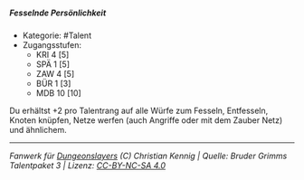 <!---
Dies ist ein Fanwerk für DUNGEONSLAYERS (C) von Christian Kennig

Quellen:      [Bruder Grimms Talentpaket 3](https://www.f-space.de/ds4/downloads.html)
              [Talentbeschreibungen](https://www.f-space.de/ds4/tools-talentcards.html)
License:      [CC-BY-NC-SA 4.0](https://creativecommons.org/licenses/by-nc-sa/4.0/deed.de)
Richtlinien:  [Fanwerkrichtlinien](https://www.dungeonslayers.net/fanwerk-richtlinien/)
Autor:        Zauberlehrling
-->

  
##### Fesselnde Persönlichkeit  
- Kategorie: #Talent  
- Zugangsstufen:  
  - KRI 4 [5]  
  - SPÄ 1 [5]  
  - ZAW 4 [5]  
  - BÜR 1 [3]  
  - MDB 10 [10]  

Du erhältst +2 pro Talentrang auf alle Würfe zum Fesseln, Entfesseln, Knoten knüpfen, Netze werfen (auch Angriffe oder mit dem Zauber Netz) und ähnlichem.


___  
*Fanwerk für [Dungeonslayers](https://www.dungeonslayers.net/) (C) Christian Kennig | Quelle: Bruder Grimms Talentpaket 3 | Lizenz: [CC-BY-NC-SA 4.0](https://creativecommons.org/licenses/by-nc-sa/4.0/deed.de)*  